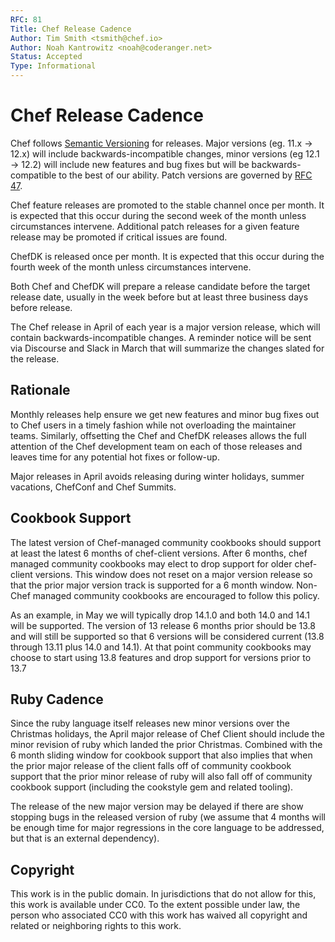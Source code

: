```yaml
---
RFC: 81
Title: Chef Release Cadence
Author: Tim Smith <tsmith@chef.io>
Author: Noah Kantrowitz <noah@coderanger.net>
Status: Accepted
Type: Informational
---
```


# Chef Release Cadence

Chef follows [Semantic Versioning](https://semver.org/) for releases. Major
versions (eg. 11.x -> 12.x) will include backwards-incompatible changes, minor
versions (eg 12.1 -> 12.2) will include new features and bug fixes but will be
backwards-compatible to the best of our ability. Patch versions are governed
by [RFC 47](rfc047-release-process.md).

Chef feature releases are promoted to the stable channel once per month. It is
expected that this occur during the second week of the month unless
circumstances intervene. Additional patch releases for a given feature release
may be promoted if critical issues are found.

ChefDK is released once per month. It is expected that this occur during the
fourth week of the month unless circumstances intervene.

Both Chef and ChefDK will prepare a release candidate before the target release
date, usually in the week before but at least three business days before release.

The Chef release in April of each year is a major version release, which will
contain backwards-incompatible changes. A reminder notice will be sent via
Discourse and Slack in March that will summarize the changes slated for the release.

## Rationale

Monthly releases help ensure we get new features and minor bug fixes out to Chef
users in a timely fashion while not overloading the maintainer teams.
Similarly, offsetting the Chef and ChefDK releases allows the full attention of
the Chef development team on each of those releases and leaves time for any
potential hot fixes or follow-up.

Major releases in April avoids releasing during winter holidays, summer
vacations, ChefConf and Chef Summits.

## Cookbook Support

The latest version of Chef-managed community cookbooks should support at least the latest 6
months of chef-client versions.  After 6 months, chef managed community cookbooks may
elect to drop support for older chef-client versions.  This window does not reset on
a major version release so that the prior major version track is supported for a 6 month
window.  Non-Chef managed community cookbooks are encouraged to follow this policy.

As an example, in May we will typically drop 14.1.0 and both 14.0 and 14.1 will be
supported.  The version of 13 release 6 months prior should be 13.8 and will still
be supported so that 6 versions will be considered current (13.8 through 13.11 plus
14.0 and 14.1).  At that point community cookbooks may choose to start using 13.8
features and drop support for versions prior to 13.7

## Ruby Cadence

Since the ruby language itself releases new minor versions over the Christmas holidays,
the April major release of Chef Client should include the minor revision of ruby which
landed the prior Christmas.  Combined with the 6 month sliding window for cookbook
support that also implies that when the prior major release of the client falls off
of community cookbook support that the prior minor release of ruby will also fall
off of community cookbook support (including the cookstyle gem and related tooling).

The release of the new major version may be delayed if there are show stopping bugs
in the released version of ruby (we assume that 4 months will be enough time for
major regressions in the core language to be addressed, but that is an external
dependency).

## Copyright

This work is in the public domain. In jurisdictions that do not allow for this,
this work is available under CC0. To the extent possible under law, the person
who associated CC0 with this work has waived all copyright and related or
neighboring rights to this work.
